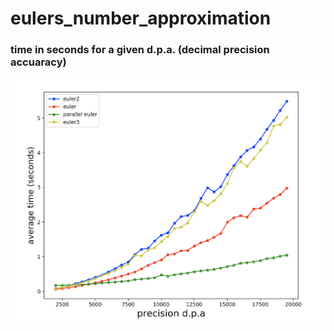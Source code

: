 # eulers_number_approximation

### time in seconds for a given d.p.a. (decimal precision accuaracy)
![alt text](https://github.com/browlm13/eulers_number_approximation/blob/master/Screen%20Shot%202018-11-24%20at%207.31.44%20PM.png)
